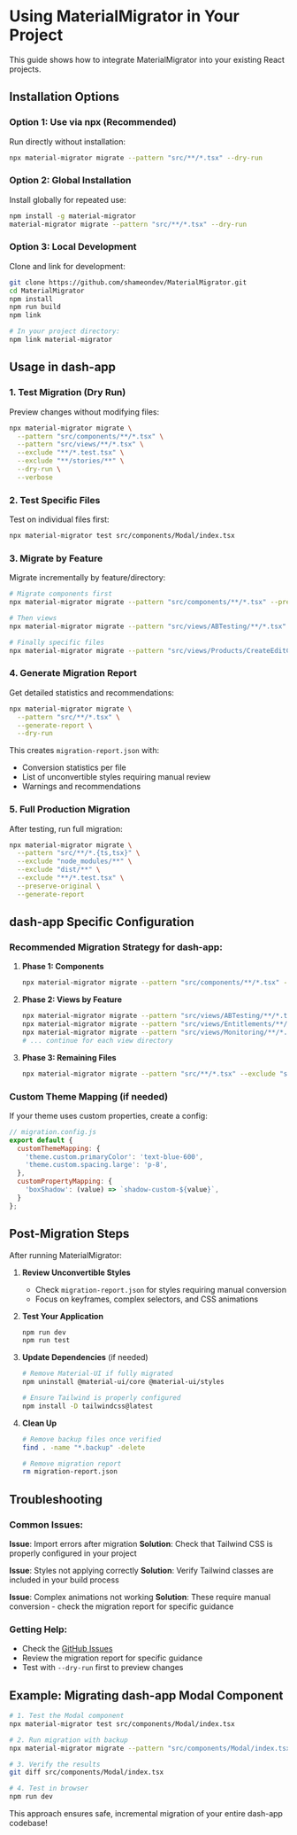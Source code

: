 # Using MaterialMigrator in Your Project

This guide shows how to integrate MaterialMigrator into your existing React projects.

## Installation Options

### Option 1: Use via npx (Recommended)
Run directly without installation:
```bash
npx material-migrator migrate --pattern "src/**/*.tsx" --dry-run
```

### Option 2: Global Installation
Install globally for repeated use:
```bash
npm install -g material-migrator
material-migrator migrate --pattern "src/**/*.tsx" --dry-run
```

### Option 3: Local Development
Clone and link for development:
```bash
git clone https://github.com/shameondev/MaterialMigrator.git
cd MaterialMigrator
npm install
npm run build
npm link

# In your project directory:
npm link material-migrator
```

## Usage in dash-app

### 1. Test Migration (Dry Run)
Preview changes without modifying files:
```bash
npx material-migrator migrate \
  --pattern "src/components/**/*.tsx" \
  --pattern "src/views/**/*.tsx" \
  --exclude "**/*.test.tsx" \
  --exclude "**/stories/**" \
  --dry-run \
  --verbose
```

### 2. Test Specific Files
Test on individual files first:
```bash
npx material-migrator test src/components/Modal/index.tsx
```

### 3. Migrate by Feature
Migrate incrementally by feature/directory:
```bash
# Migrate components first
npx material-migrator migrate --pattern "src/components/**/*.tsx" --preserve-original

# Then views
npx material-migrator migrate --pattern "src/views/ABTesting/**/*.tsx" --preserve-original

# Finally specific files
npx material-migrator migrate --pattern "src/views/Products/CreateEditCopyProduct/index.tsx"
```

### 4. Generate Migration Report
Get detailed statistics and recommendations:
```bash
npx material-migrator migrate \
  --pattern "src/**/*.tsx" \
  --generate-report \
  --dry-run
```

This creates `migration-report.json` with:
- Conversion statistics per file
- List of unconvertible styles requiring manual review
- Warnings and recommendations

### 5. Full Production Migration
After testing, run full migration:
```bash
npx material-migrator migrate \
  --pattern "src/**/*.{ts,tsx}" \
  --exclude "node_modules/**" \
  --exclude "dist/**" \
  --exclude "**/*.test.tsx" \
  --preserve-original \
  --generate-report
```

## dash-app Specific Configuration

### Recommended Migration Strategy for dash-app:

1. **Phase 1: Components**
   ```bash
   npx material-migrator migrate --pattern "src/components/**/*.tsx" --preserve-original
   ```

2. **Phase 2: Views by Feature**
   ```bash
   npx material-migrator migrate --pattern "src/views/ABTesting/**/*.tsx" --preserve-original
   npx material-migrator migrate --pattern "src/views/Entitlements/**/*.tsx" --preserve-original
   npx material-migrator migrate --pattern "src/views/Monitoring/**/*.tsx" --preserve-original
   # ... continue for each view directory
   ```

3. **Phase 3: Remaining Files**
   ```bash
   npx material-migrator migrate --pattern "src/**/*.tsx" --exclude "src/components/**" --exclude "src/views/**"
   ```

### Custom Theme Mapping (if needed)
If your theme uses custom properties, create a config:

```javascript
// migration.config.js
export default {
  customThemeMapping: {
    'theme.custom.primaryColor': 'text-blue-600',
    'theme.custom.spacing.large': 'p-8',
  },
  customPropertyMapping: {
    'boxShadow': (value) => `shadow-custom-${value}`,
  }
};
```

## Post-Migration Steps

After running MaterialMigrator:

1. **Review Unconvertible Styles**
   - Check `migration-report.json` for styles requiring manual conversion
   - Focus on keyframes, complex selectors, and CSS animations

2. **Test Your Application**
   ```bash
   npm run dev
   npm run test
   ```

3. **Update Dependencies** (if needed)
   ```bash
   # Remove Material-UI if fully migrated
   npm uninstall @material-ui/core @material-ui/styles
   
   # Ensure Tailwind is properly configured
   npm install -D tailwindcss@latest
   ```

4. **Clean Up**
   ```bash
   # Remove backup files once verified
   find . -name "*.backup" -delete
   
   # Remove migration report
   rm migration-report.json
   ```

## Troubleshooting

### Common Issues:

**Issue**: Import errors after migration
**Solution**: Check that Tailwind CSS is properly configured in your project

**Issue**: Styles not applying correctly
**Solution**: Verify Tailwind classes are included in your build process

**Issue**: Complex animations not working
**Solution**: These require manual conversion - check the migration report for specific guidance

### Getting Help:

- Check the [GitHub Issues](https://github.com/shameondev/MaterialMigrator/issues)
- Review the migration report for specific guidance
- Test with `--dry-run` first to preview changes

## Example: Migrating dash-app Modal Component

```bash
# 1. Test the Modal component
npx material-migrator test src/components/Modal/index.tsx

# 2. Run migration with backup
npx material-migrator migrate --pattern "src/components/Modal/index.tsx" --preserve-original

# 3. Verify the results
git diff src/components/Modal/index.tsx

# 4. Test in browser
npm run dev
```

This approach ensures safe, incremental migration of your entire dash-app codebase!